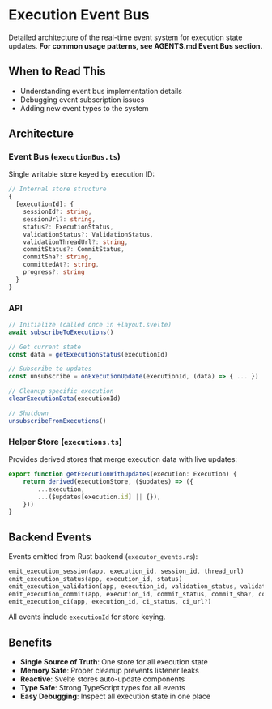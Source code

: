 # Execution Event Bus

Detailed architecture of the real-time event system for execution state updates. **For common usage patterns, see AGENTS.md Event Bus section.**

## When to Read This

- Understanding event bus implementation details
- Debugging event subscription issues
- Adding new event types to the system

## Architecture

### Event Bus (`executionBus.ts`)

Single writable store keyed by execution ID:

```typescript
// Internal store structure
{
  [executionId]: {
    sessionId?: string,
    sessionUrl?: string,
    status?: ExecutionStatus,
    validationStatus?: ValidationStatus,
    validationThreadUrl?: string,
    commitStatus?: CommitStatus,
    commitSha?: string,
    committedAt?: string,
    progress?: string
  }
}
```

### API

```typescript
// Initialize (called once in +layout.svelte)
await subscribeToExecutions()

// Get current state
const data = getExecutionStatus(executionId)

// Subscribe to updates
const unsubscribe = onExecutionUpdate(executionId, (data) => { ... })

// Cleanup specific execution
clearExecutionData(executionId)

// Shutdown
unsubscribeFromExecutions()
```

### Helper Store (`executions.ts`)

Provides derived stores that merge execution data with live updates:

```typescript
export function getExecutionWithUpdates(execution: Execution) {
	return derived(executionStore, ($updates) => ({
		...execution,
		...($updates[execution.id] || {}),
	}))
}
```

## Backend Events

Events emitted from Rust backend (`executor_events.rs`):

```rust
emit_execution_session(app, execution_id, session_id, thread_url)
emit_execution_status(app, execution_id, status)
emit_execution_validation(app, execution_id, validation_status, validation_thread_url?)
emit_execution_commit(app, execution_id, commit_status, commit_sha?, committed_at?)
emit_execution_ci(app, execution_id, ci_status, ci_url?)
```

All events include `executionId` for store keying.

## Benefits

- **Single Source of Truth**: One store for all execution state
- **Memory Safe**: Proper cleanup prevents listener leaks
- **Reactive**: Svelte stores auto-update components
- **Type Safe**: Strong TypeScript types for all events
- **Easy Debugging**: Inspect all execution state in one place
